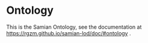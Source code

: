 # Ontology

This is the Samian Ontology, see the documentation at https://rgzm.github.io/samian-lod/doc/#ontology .
